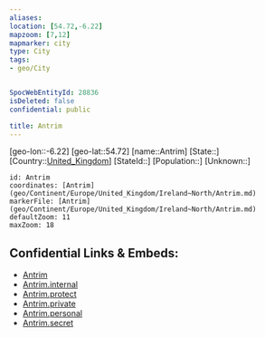 ```yaml
---
aliases: 
location: [54.72,-6.22]
mapzoom: [7,12] 
mapmarker: city 
type: City
tags:
- geo/City


SpocWebEntityId: 28836
isDeleted: false
confidential: public

title: Antrim
---
```

[geo-lon::-6.22]
[geo-lat::54.72]
[name::Antrim]
[State::]
[Country::[United_Kingdom](geo/Continent/Europe/United_Kingdom.md)]
[StateId::]
[Population::]
[Unknown::]


```leaflet
id: Antrim
coordinates: [Antrim](geo/Continent/Europe/United_Kingdom/Ireland~North/Antrim.md)
markerFile: [Antrim](geo/Continent/Europe/United_Kingdom/Ireland~North/Antrim.md)
defaultZoom: 11 
maxZoom: 18
```


## Confidential Links & Embeds: 
- [Antrim](../../../../../../_public/geo/Continent/Europe/United_Kingdom/Ireland~North/Antrim.md) 
- [Antrim.internal](../../../../../../_internal/geo/Continent/Europe/United_Kingdom/Ireland~North/Antrim.internal.md) 
- [Antrim.protect](../../../../../../_protect/geo/Continent/Europe/United_Kingdom/Ireland~North/Antrim.protect.md) 
- [Antrim.private](../../../../../../_private/geo/Continent/Europe/United_Kingdom/Ireland~North/Antrim.private.md) 
- [Antrim.personal](../../../../../../_personal/geo/Continent/Europe/United_Kingdom/Ireland~North/Antrim.personal.md) 
- [Antrim.secret](../../../../../../_secret/geo/Continent/Europe/United_Kingdom/Ireland~North/Antrim.secret.md) 
